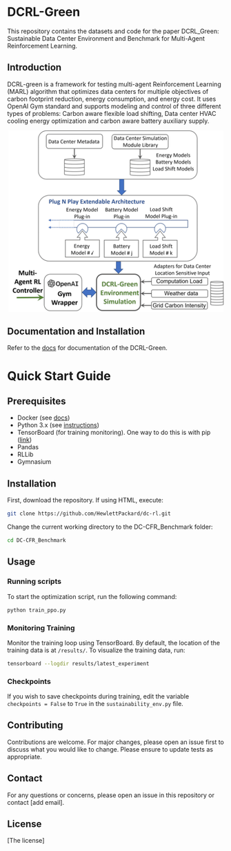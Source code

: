 # DCRL-Green

This repository contains the datasets and code for the paper DCRL_Green: Sustainable Data Center Environment and Benchmark for Multi-Agent Reinforcement Learning.

## Introduction
DCRL-green is a framework for testing multi-agent Reinforcement Learning (MARL) algorithm that optimizes data centers for multiple objectives of carbon footprint reduction, energy consumption, and energy cost. It uses OpenAI Gym standard and supports modeling and control of three different types of problems: Carbon aware flexible load shifting, Data center HVAC cooling energy optimization and carbon aware battery auxiliary supply.

<p align="center">
  <img src="https://github.com/HewlettPackard/dc-rl/blob/main/sphinx/images/DCRL-sim1.png" align="centre" width="500" />
</p>

## Documentation and Installation
Refer to the [docs](https://hewlettpackard.github.io/dc-rl/) for documentation of the DCRL-Green.

# Quick Start Guide

## Prerequisites
- Docker (see [docs](https://docs.docker.com/get-docker/))
- Python 3.x (see [instructions](https://python.land/installing-python))
- TensorBoard (for training monitoring). One way to do this is with pip ([link](https://pypi.org/project/tensorboard/))
- Pandas
- RLLib
- Gymnasium

## Installation
First, download the repository. If using HTML, execute:
```bash
git clone https://github.com/HewlettPackard/dc-rl.git
```

Change the current working directory to the DC-CFR_Benchmark folder:

```bash
cd DC-CFR_Benchmark
```

## Usage
### Running scripts
To start the optimization script, run the following command:

```bash
python train_ppo.py
```

### Monitoring Training
Monitor the training loop using TensorBoard. By default, the location of the training data is at ```/results/```. To visualize the training data, run:

```bash
tensorboard --logdir results/latest_experiment
```

### Checkpoints
If you wish to save checkpoints during training, edit the variable ```checkpoints = False``` to ```True``` in the ```sustainability_env.py``` file.

## Contributing
Contributions are welcome. For major changes, please open an issue first to discuss what you would like to change. Please ensure to update tests as appropriate.

## Contact
For any questions or concerns, please open an issue in this repository or contact [add email].

## License
[The license]